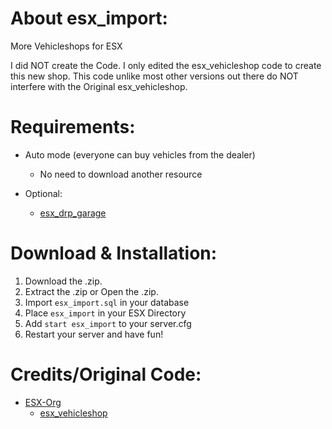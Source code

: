 # About esx_import:
More Vehicleshops for ESX

I did NOT create the Code. I only edited the esx_vehicleshop code to create this new shop. This code unlike most other versions out there do NOT interfere with the Original esx_vehicleshop.

# Requirements:
* Auto mode (everyone can buy vehicles from the dealer)
  * No need to download another resource
  
* Optional:
  * [esx_drp_garage](https://github.com/lilfuchs/esx_drp_garage)

# Download & Installation:
1) Download the .zip.
2) Extract the .zip or Open the .zip.
3) Import `esx_import.sql` in your database
4) Place `esx_import` in your ESX Directory
5) Add `start esx_import` to your server.cfg
6) Restart your server and have fun!

# Credits/Original Code:
* [ESX-Org](https://github.com/ESX-Org)
  * [esx_vehicleshop](https://github.com/ESX-Org/esx_vehicleshop)
